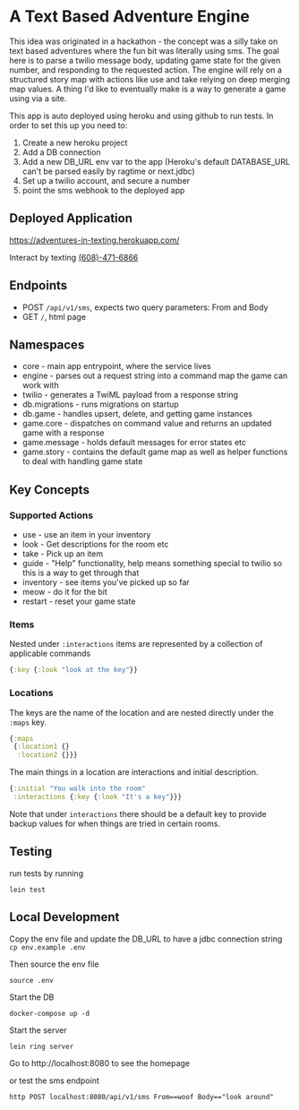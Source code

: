 # A Text Based Adventure Engine

This idea was originated in a hackathon - the concept was a silly take on text based adventures where the fun bit was literally using sms. The goal here is to parse a twilio message body, updating game state for the given number, and responding to the requested action. The engine will rely on a structured story map with actions like use and take relying on deep merging map values. A thing I'd like to eventually make is a way to generate a game using via a site.

This app is auto deployed using heroku and using github to run tests. In order to set this up you need to:

1. Create a new heroku project
2. Add a DB connection
3. Add a new DB_URL env var to the app (Heroku's default DATABASE_URL can't be parsed easily by ragtime or next.jdbc)
4. Set up a twilio account, and secure a number
5. point the sms webhook to the deployed app

## Deployed Application

https://adventures-in-texting.herokuapp.com/

Interact by texting [(608)-471-6866](sms:+16084716866)

## Endpoints

* POST `/api/v1/sms`, expects two query parameters: From and Body
* GET `/`, html page

## Namespaces

* core - main app entrypoint, where the service lives
* engine - parses out a request string into a command map the game can work with
* twilio - generates a TwiML payload from a response string
* db.migrations - runs migrations on startup
* db.game - handles upsert, delete, and getting game instances
* game.core - dispatches on command value and returns an updated game with a response
* game.message - holds default messages for error states etc
* game.story - contains the default game map as well as helper functions to deal with handling game state

## Key Concepts

### Supported Actions

* use - use an item in your inventory
* look - Get descriptions for the room etc
* take - Pick up an item
* guide - "Help" functionality, help means something special to twilio so this is a way to get through that
* inventory - see items you've picked up so far
* meow - do it for the bit
* restart - reset your game state

### Items

Nested under `:interactions` items are represented by a collection of applicable commands

```clojure
{:key {:look "look at the key"}}
```
### Locations

The keys are the name of the location and are nested directly under the `:maps` key.

```clojure
{:maps
 {:location1 {}
  :location2 {}}}
```

The main things in a location are interactions and initial description.

```clojure
{:initial "You walk into the room"
 :interactions {:key {:look "It's a key"}}}
 ```

 Note that under `interactions` there should be a default key to provide backup values for when things are tried in certain rooms.

## Testing

run tests by running

```lein test```

## Local Development

Copy the env file and update the DB_URL to have a jdbc connection string
```cp env.example .env```

Then source the env file

```source .env```

Start the DB

```docker-compose up -d```

Start the server

```lein ring server```

Go to http://localhost:8080 to see the homepage

or test the sms endpoint

```http POST localhost:8080/api/v1/sms From==woof Body=="look around"```